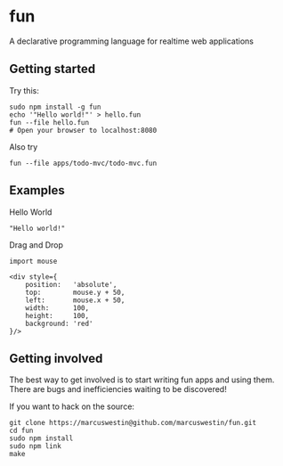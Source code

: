 fun
===
A declarative programming language for realtime web applications

Getting started
----------------------
Try this:

	sudo npm install -g fun
	echo '"Hello world!"' > hello.fun
	fun --file hello.fun
	# Open your browser to localhost:8080

Also try

	fun --file apps/todo-mvc/todo-mvc.fun

Examples
--------
Hello World

	"Hello world!"

Drag and Drop

	import mouse
	
	<div style={
		position:   'absolute',
		top:        mouse.y + 50,
		left:       mouse.x + 50,
		width:      100,
		height:     100,
		background: 'red'
	}/>

Getting involved
----------------
The best way to get involved is to start writing fun apps and using them. There are bugs and inefficiencies waiting to be discovered!

If you want to hack on the source:

	git clone https://marcuswestin@github.com/marcuswestin/fun.git
	cd fun
	sudo npm install
	sudo npm link
	make
